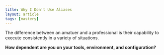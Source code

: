 ```yaml
---
title: Why I Don't Use Aliases
layout: article
tags: [mastery]
---
```

The difference between an amatuer and a professional is their capability to
execute consistently in a variety of situations.

**How dependent are you on your tools, environment, and configuration?**
